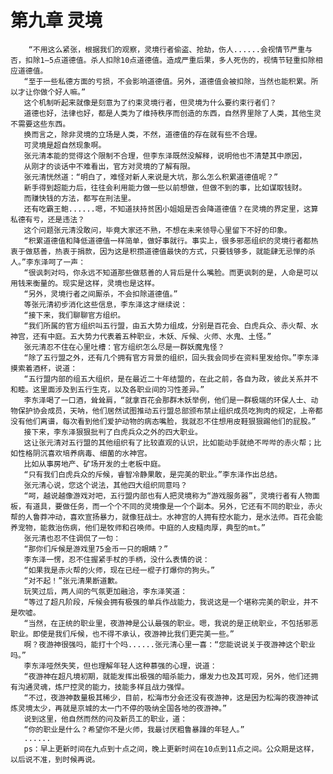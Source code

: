 # 第九章 灵境
        “不用这么紧张，根据我们的观察，灵境行者偷盗、抢劫，伤人......会视情节严重与否，扣除1—5点道德值。杀人扣除10点道德值。造成严重后果，多人死伤的，视情节轻重扣除相应道德值。
       “至于一些私德方面的亏损，不会影响道德值。另外，道德值会被扣除，当然也能积累。所以才让你做个好人嘛。”
       这个机制听起来就像是刻意为了约束灵境行者，但灵境为什么要约束行者们？
       道德也好，法律也好，都是人类为了维持秩序而创造的东西，自然界里除了人类，其他生灵不需要这些东西。
       换而言之，除非灵境的立场是人类，不然，道德值的存在就有些不合理。
       可灵境是超自然现象啊。
       张元清本能的觉得这个限制不合理，但李东泽既然没解释，说明他也不清楚其中原因，
       从刚才的谈话中不难看出，官方对灵境的了解有限。
       张元清恍然道：“明白了，难怪对新人来说是大坑，那么怎么积累道德值呢？”
       新手得到超能力后，往往会利用能力做一些以前想做，但做不到的事，比如谋取钱财。
       而赚快钱的方法，都写在刑法里。
       还有吃霸王鲍......嗯，不知道扶持贫困小姐姐是否会降道德值？在灵境的界定里，这算私德有亏，还是违法？
       这个问题张元清没敢问，毕竟大家还不熟，不想在未来领导心里留下不好的印象。
       “积累道德值和降低道德值一样简单，做好事就行。事实上，很多邪恶组织的灵境行者都热衷于做慈善，热衷于捐款，因为这是积攒道德值最快的方式，只要钱够多，就能肆无忌惮的杀人。”李东泽呵了一声：
       “很讽刺对吗，你永远不知道那些做慈善的人背后是什么嘴脸。而更讽刺的是，人命是可以用钱来衡量的。现实是这样，灵境也是这样。
       “另外，灵境行者之间厮杀，不会扣除道德值。”
       等张元清初步消化这些信息，李东泽这才继续说：
       “接下来，我们聊聊官方组织。
       “我们所属的官方组织叫五行盟，由五大势力组成，分别是百花会、白虎兵众、赤火帮、水神宫，还有中庭。五大势力代表着五种职业，木妖、斥候、火师、水鬼、土怪。”
       张元清忍不住在心里吐槽：官方组织怎么尽是一群妖魔鬼怪？
       “除了五行盟之外，还有几个拥有官方背景的组织，回头我会同步在资料里发给你。”李东泽摸索着酒杯，说道：
       “五行盟内部的组五大组织，是在最近二十年结盟的，在此之前，各自为政，彼此关系并不和睦。这里面涉及到五行生克，以及各职业间的习性差异。”
       李东泽喝了一口酒，耸耸肩，“就拿百花会那群木妖举例，他们是一群极端的环保人士、动物保护协会成员，天呐，他们居然试图推动五行盟总部颁布禁止组织成员吃狗肉的规定，上帝都没有他们离谱，每次看到他们爱护动物的病态嘴脸，我就忍不住想用皮鞋狠狠踢他们的屁股。”
       接下来，李东泽狠狠批判了白虎兵众之外的四大职业。
       这让张元清对五行盟的其他组织有了比较直观的认识，比如能动手就绝不哔哔的赤火帮；比如性格阴沉喜欢培养病毒、细菌的水神宫。
       比如从事房地产、矿场开发的土老板中庭。
       “只有我们白虎兵众的斥候，睿智冷静果敢，是完美的职业。”李东泽作出总结。
       张元清心说，您这个说法，其他四大组织同意吗？
       “呵，越说越像游戏对吧，五行盟内部也有人把灵境称为“游戏服务器”，灵境行者有人物面板，有道具，要做任务，而一个个不同的灵境像是一个个副本。另外，它还有不同的职业，赤火帮的人鲁莽冲动，喜欢宣扬暴力，就像狂战士。水神宫的人拥有控水能力，是水法师。百花会能养宠物，能救治伤病，他们是牧师和召唤师。中庭的人皮糙肉厚，典型的mt。”
       张元清也忍不住调侃了一句：
       “那你们斥候是游戏里75金币一只的眼睛？”
       李东泽一愣，忍不住握紧手杖的手柄，没什么表情的说：
       “如果我是赤火帮的火师，现在已经一棍子打爆你的狗头。”
       “对不起！”张元清果断道歉。
       玩笑过后，两人间的气氛更加融洽，李东泽笑道：
       “等过了超凡阶段，斥候会拥有极强的单兵作战能力，我说这是一个堪称完美的职业，并不是吹嘘。
       “当然，在正统的职业里，夜游神是公认最强的职业。嗯，我说的是正统职业，不包括邪恶职业。即使是我们斥候，也不得不承认，夜游神比我们更完美一些。”
       啊？夜游神很强吗，能打十个吗......张元清心里一喜：“您能说说关于夜游神这个职业吗。”
       李东泽哑然失笑，但也理解年轻人这种慕强的心理，说道：
       “夜游神在超凡境初期，就能发挥出极强的暗杀能力，爆发力也及其可观，另外，他们还拥有沟通灵魂，炼尸控灵的能力，技能多样且战力强悍。
       “不过，夜游神数量极其稀少，目前，松海市分会还没有夜游神，这是因为松海的夜游神试炼灵境太少，再就是京城的太一门不停的吸纳全国各地的夜游神。”
       说到这里，他自然而然的问及新员工的职业，道：
       “你的职业是什么？希望你不是火师，我最讨厌粗鲁暴躁的年轻人。”
       ......
       ps：早上更新时间在九点到十点之间，晚上更新时间在10点到11点之间。公众期是这样，以后说不准，到时候再说。